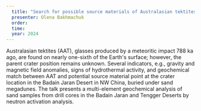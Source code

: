 ```yaml
---
  title: "Search for possible source materials of Australasian tektites"
  presenter: Olena Bakhmachuk
  order: 
  time: 
  year: 2024
---
```

Australasian tektites (AAT), glasses produced by a meteoritic impact 788 ka ago, are found on nearly one-sixth of the Earth's surface; however, the parent crater position remains unknown. Several indicators, e.g., gravity and magnetic field anomalies, signs of hydrothermal activity, and geochemical match between AAT and potential source material point at the crater location in the Badain Jaran Desert in NW China, buried under sand megadunes. The talk presents a multi-element geochemical analysis of sand samples from drill cores in the Badain Jaran and Tengger Deserts by neutron activation analysis.